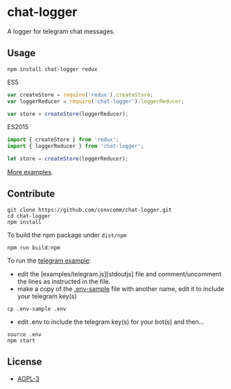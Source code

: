 # chat-logger
A logger for telegram chat messages.

## Usage

```shell
npm install chat-logger redux
```

ES5
```javascript
var createStore = require('redux').createStore;
var loggerReducer = require('chat-logger').loggerReducer;

var store = createStore(loggerReducer);
```

ES2015
```javascript
import { createStore } from 'redux';
import { loggerReducer } from 'chat-logger';

let store = createStore(loggerReducer);
```

[More examples][examples].

## Contribute

```shell
git clone https://github.com/convcomm/chat-logger.git
cd chat-logger
npm install
```

To build the npm package under ```dist/npm```
```
npm run build:npm
```

To run the [telegram example][telegram]:

- edit the [examples/telegram.js][stdoutjs] file and comment/uncomment the lines
as instructed in the file.
- make a copy of the [.env-sample][evsample] file with another name, edit it to
include your telegram key(s)

```
cp .env-sample .env

```

- edit .env to include the telegram key(s) for your bot(s) and then…

```
source .env
npm start
```


## License

- [AGPL-3][license]

[examples]: https://github.com/calamar-io/chat-logger/tree/master/examples
[telegram]: https://github.com/calamar-io/chat-logger/blob/master/examples/telegram.js
[evsample]: https://github.com/calamar-io/chat-logger/blob/master/.env-sample
[license]: https://github.com/calamar-io/chat-logger/blob/master/LICENSE.txt

